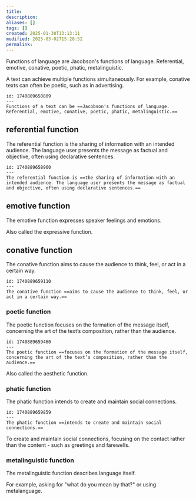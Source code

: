 ```yaml
---
title: 
description: 
aliases: []
tags: []
created: 2025-01-30T13:13:11
modified: 2025-03-02T15:28:52
permalink:
---
```


Functions of language are Jacobson's functions of language. Referential, emotive, conative, poetic, phatic, metalinguistic.

A text can achieve multiple functions simultaneously. For example, conative texts can often be poetic, such as in advertising.

```anki
id: 1740889658809
---
Functions of a text can be ==Jacobson's functions of language. Referential, emotive, conative, poetic, phatic, metalinguistic.==
```

## referential function

The referential function is the sharing of information with an intended audience. The language user presents the message as factual and objective, often using declarative sentences.

```anki
id: 1740889658960
---
The referential function is ==the sharing of information with an intended audience. The language user presents the message as factual and objective, often using declarative sentences.==
```

## emotive function

The emotive function expresses speaker feelings and emotions.

Also called the expressive function.

## conative function

The conative function aims to cause the audience to think, feel, or act in a certain way.

```anki
id: 1740889659110
---
The conative function ==aims to cause the audience to think, feel, or act in a certain way.==
```

### poetic function

The poetic function focuses on the formation of the message itself, concerning the art of the text’s composition, rather than the audience.

```anki
id: 1740889659460
---
The poetic function ==focuses on the formation of the message itself, concerning the art of the text’s composition, rather than the audience.==
```

Also called the aesthetic function.

### phatic function

The phatic function intends to create and maintain social connections.

```anki
id: 1740889659859
---
The phatic function ==intends to create and maintain social connections.==
```

To create and maintain social connections, focusing on the contact rather than the content - such as greetings and farewells.

### metalinguistic function

The metalinguistic function describes language itself.

For example, asking for "what do you mean by that?" or using metalanguage.
